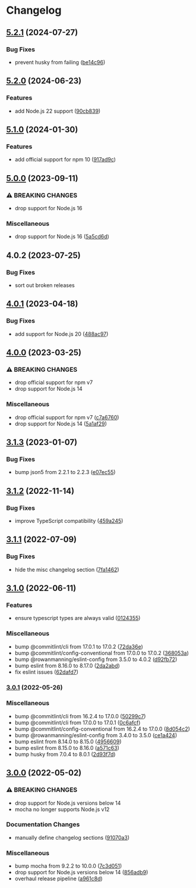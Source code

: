 # Changelog

## [5.2.1](https://github.com/rowanmanning/dates-between/compare/v5.2.0...v5.2.1) (2024-07-27)


### Bug Fixes

* prevent husky from failing ([be14c96](https://github.com/rowanmanning/dates-between/commit/be14c9620d8679311f152f3c625f5733a3ecefb7))

## [5.2.0](https://github.com/rowanmanning/dates-between/compare/v5.1.0...v5.2.0) (2024-06-23)


### Features

* add Node.js 22 support ([90cb839](https://github.com/rowanmanning/dates-between/commit/90cb83931fbd4eb61dbe3d1db15357b38e4ead19))

## [5.1.0](https://github.com/rowanmanning/dates-between/compare/v5.0.0...v5.1.0) (2024-01-30)


### Features

* add official support for npm 10 ([917ad9c](https://github.com/rowanmanning/dates-between/commit/917ad9cd8ebf9520da474edea31492f9c54a73c0))

## [5.0.0](https://github.com/rowanmanning/dates-between/compare/v4.0.2...v5.0.0) (2023-09-11)


### ⚠ BREAKING CHANGES

* drop support for Node.js 16

### Miscellaneous

* drop support for Node.js 16 ([5a5cd6d](https://github.com/rowanmanning/dates-between/commit/5a5cd6dfcf8b4b8001f34547c38a199d1279ce9b))

## 4.0.2 (2023-07-25)


### Bug Fixes

* sort out broken releases

## [4.0.1](https://github.com/rowanmanning/dates-between/compare/v4.0.0...v4.0.1) (2023-04-18)


### Bug Fixes

* add support for Node.js 20 ([488ac97](https://github.com/rowanmanning/dates-between/commit/488ac9785e63d3c40425ec0ffd6ed2188dd802ca))

## [4.0.0](https://github.com/rowanmanning/dates-between/compare/v3.1.3...v4.0.0) (2023-03-25)


### ⚠ BREAKING CHANGES

* drop official support for npm v7
* drop support for Node.js 14

### Miscellaneous

* drop official support for npm v7 ([c7a6760](https://github.com/rowanmanning/dates-between/commit/c7a6760f6e05217016718e30194159f429fd0e6e))
* drop support for Node.js 14 ([5a1af29](https://github.com/rowanmanning/dates-between/commit/5a1af296900286f6a14c14390bd62ef261455e7b))

## [3.1.3](https://github.com/rowanmanning/dates-between/compare/v3.1.2...v3.1.3) (2023-01-07)


### Bug Fixes

* bump json5 from 2.2.1 to 2.2.3 ([e07ec55](https://github.com/rowanmanning/dates-between/commit/e07ec559b34027024199da3344f9c1f701ac85c2))

## [3.1.2](https://github.com/rowanmanning/dates-between/compare/v3.1.1...v3.1.2) (2022-11-14)


### Bug Fixes

* improve TypeScript compatibility ([459a245](https://github.com/rowanmanning/dates-between/commit/459a2456a817da84337298630a426c712abc7c19))

## [3.1.1](https://github.com/rowanmanning/dates-between/compare/v3.1.0...v3.1.1) (2022-07-09)


### Bug Fixes

* hide the misc changelog section ([7fa1462](https://github.com/rowanmanning/dates-between/commit/7fa14623f3e5883f70cf471392d4f518cfebc00e))

## [3.1.0](https://github.com/rowanmanning/dates-between/compare/v3.0.1...v3.1.0) (2022-06-11)


### Features

* ensure typescript types are always valid ([0124355](https://github.com/rowanmanning/dates-between/commit/01243557229c84eeb4ae6ed277a545113a5aef85))


### Miscellaneous

* bump @commitlint/cli from 17.0.1 to 17.0.2 ([72da36e](https://github.com/rowanmanning/dates-between/commit/72da36e1756bd39a071824a56cc90b1e4fa94c3b))
* bump @commitlint/config-conventional from 17.0.0 to 17.0.2 ([368053a](https://github.com/rowanmanning/dates-between/commit/368053afa3a0735482d3e088ab73386d38cc000c))
* bump @rowanmanning/eslint-config from 3.5.0 to 4.0.2 ([d92fb72](https://github.com/rowanmanning/dates-between/commit/d92fb721b0942d8d7c6ec1601045d2de6e7cdc7a))
* bump eslint from 8.16.0 to 8.17.0 ([2da2abd](https://github.com/rowanmanning/dates-between/commit/2da2abda40fa43d3f3fe936f0ac18024801f0d18))
* fix eslint issues ([62dafd7](https://github.com/rowanmanning/dates-between/commit/62dafd77338b92f90c46bccca224f937f751cbb8))

### [3.0.1](https://github.com/rowanmanning/dates-between/compare/v3.0.0...v3.0.1) (2022-05-26)


### Miscellaneous

* bump @commitlint/cli from 16.2.4 to 17.0.0 ([50299c7](https://github.com/rowanmanning/dates-between/commit/50299c7bd676ea488cc549d70edc88a8adc47fe8))
* bump @commitlint/cli from 17.0.0 to 17.0.1 ([0c6afcf](https://github.com/rowanmanning/dates-between/commit/0c6afcf148eb65b04b6781cade47da290647c549))
* bump @commitlint/config-conventional from 16.2.4 to 17.0.0 ([8d054c2](https://github.com/rowanmanning/dates-between/commit/8d054c2e7f3378ca7c4109c45c9d222830e7a467))
* bump @rowanmanning/eslint-config from 3.4.0 to 3.5.0 ([ce1a424](https://github.com/rowanmanning/dates-between/commit/ce1a424fc2d9d4a9deafd016563a1fbf172ae3b3))
* bump eslint from 8.14.0 to 8.15.0 ([4956609](https://github.com/rowanmanning/dates-between/commit/495660932b282ca34b2d70fc4db0e448590a4aa2))
* bump eslint from 8.15.0 to 8.16.0 ([a571c63](https://github.com/rowanmanning/dates-between/commit/a571c63104b96c1e9410555da8ad7f25d7809025))
* bump husky from 7.0.4 to 8.0.1 ([2d93f7d](https://github.com/rowanmanning/dates-between/commit/2d93f7da2ef6f1b4f7ffb24fc821f9f16e539a0b))

## [3.0.0](https://github.com/rowanmanning/dates-between/compare/v2.1.0...v3.0.0) (2022-05-02)


### ⚠ BREAKING CHANGES

* drop support for Node.js versions below 14
* mocha no longer supports Node.js v12

### Documentation Changes

* manually define changelog sections ([91070a3](https://github.com/rowanmanning/dates-between/commit/91070a3179077850809f89767048f9804a3315c9))


### Miscellaneous

* bump mocha from 9.2.2 to 10.0.0 ([7c3d051](https://github.com/rowanmanning/dates-between/commit/7c3d05153b53e8f30e71d721fd3b8ac674673c74))
* drop support for Node.js versions below 14 ([856adb9](https://github.com/rowanmanning/dates-between/commit/856adb9d825fa68a2398e90b7fa1a86a15975b3f))
* overhaul release pipeline ([a961c8d](https://github.com/rowanmanning/dates-between/commit/a961c8d444daf719a8364fd8c813529d145a3ee7))
